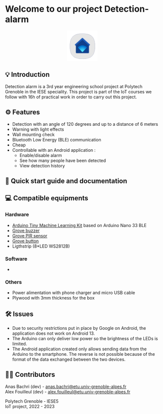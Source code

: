 # Welcome to our project Detection-alarm

<p align="center">
  <img src="Images/Logo2.png" width="100">
</p>

## 💡 Introduction

Detection alarm is a 3rd year engineering school project at Polytech Grenoble in the IESE speciality. This project is part of the IoT courses we follow with 16h of practical work in order to carry out this project.

## ⚙️ Features

- Detection with an angle of 120 degrees and up to a distance of 6 meters
- Warning with light effects
- Wall mounting check
- Bluetooth Low Energy (BLE) communication
- Cheap
- Controllable with an Android application :
  - Enable/disable alarm
  - See how many people have been detected
  - View detection history

## 📲 Quick start guide and documentation



## 💻 Compatible equipments

### Hardware
- [Arduino Tiny Machine Learning Kit](https://store.arduino.cc/products/arduino-tiny-machine-learning-kit) based on Arduino Nano 33 BLE
- [Grove buzzer](https://wiki.seeedstudio.com/Grove-Buzzer/)
- [Grove PIR sensor](https://wiki.seeedstudio.com/Grove-PIR_Motion_Sensor/)
- [Grove button](https://wiki.seeedstudio.com/Grove-Button/)
- Ligthstrip (8*LED WS2812B) 

### Software
- 

### Others
- Power alimentation with phone charger and micro USB cable
- Plywood with 3mm thickness for the box

## 🛠️ Issues
- Due to security restrictions put in place by Google on Android, the application does not work on Android 13.
- The Arduino can only deliver low power so the brightness of the LEDs is limited.
- The Android application created only allows sending data from the Arduino to the smartphone. The reverse is not possible because of the format of the data exchanged between the two devices.

## 🧑‍💻 Contributors

Anas Bachri (dev) - [anas.bachri@etu.univ-grenoble-alpes.fr](mailto:Anas.Bachri@etu.univ-grenoble-alpes.fr)<br>
Alex Fouilleul (dev) - [alex.fouilleul@etu.univ-grenoble-alpes.fr](mailto:alex.fouilleul@etu.univ-grenoble-alpes.fr)<br>

Polytech Grenoble - IESE5<br>
IoT project, 2022 - 2023
